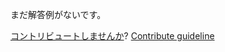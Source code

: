 
まだ解答例がないです。

[コントリビュートしませんか](https://github.com/BFEdev/BFE.dev-solutions/blob/main/typescript/sort_ja.md)?  [Contribute guideline](https://github.com/BFEdev/BFE.dev-solutions#how-to-contribute)
